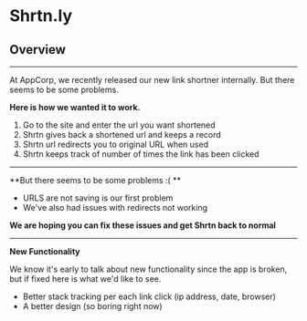 Shrtn.ly
============
## Overview
***
At AppCorp, we recently released our new link shortner internally. But there seems to be some problems. 

**Here is how we wanted it to work.**

1. Go to the site and enter the url you want shortened
2. Shrtn gives back a shortened url and keeps a record
3. Shrtn url redirects you to original URL when used
4. Shrtn keeps track of number of times the link has been clicked

***

**But there seems to be some problems :( **

* URLS are not saving is our first problem
* We've also had issues with redirects not working

**We are hoping you can fix these issues and get Shrtn back to normal**

***

**New Functionality**

We know it's early to talk about new functionality since the app is broken, but if fixed here is what we'd like to see.

* Better stack tracking per each link click (ip address, date, browser)
* A better design (so boring right now)

